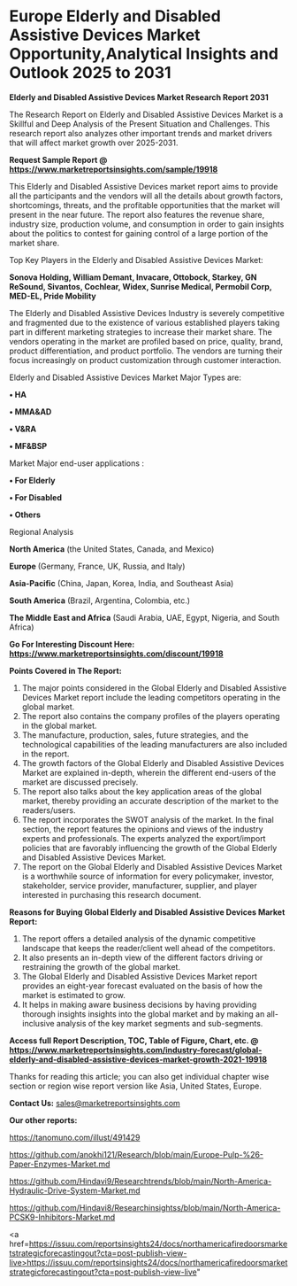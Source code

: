 # Europe Elderly and Disabled Assistive Devices Market Opportunity,Analytical Insights and Outlook 2025 to 2031

<strong>Elderly and Disabled Assistive Devices Market Research Report 2031</strong>

The Research Report on Elderly and Disabled Assistive Devices Market is a Skillful and Deep Analysis of the Present Situation and Challenges. This research report also analyzes other important trends and market drivers that will affect market growth over 2025-2031.

<strong>Request Sample Report @ <a href=https://www.marketreportsinsights.com/sample/19918>https://www.marketreportsinsights.com/sample/19918</a></strong>

This Elderly and Disabled Assistive Devices market report aims to provide all the participants and the vendors will all the details about growth factors, shortcomings, threats, and the profitable opportunities that the market will present in the near future. The report also features the revenue share, industry size, production volume, and consumption in order to gain insights about the politics to contest for gaining control of a large portion of the market share.

Top Key Players in the Elderly and Disabled Assistive Devices Market:

<strong>Sonova Holding, William Demant, Invacare, Ottobock, Starkey, GN ReSound, Sivantos, Cochlear, Widex, Sunrise Medical, Permobil Corp, MED-EL, Pride Mobility</strong>

The Elderly and Disabled Assistive Devices Industry is severely competitive and fragmented due to the existence of various established players taking part in different marketing strategies to increase their market share. The vendors operating in the market are profiled based on price, quality, brand, product differentiation, and product portfolio. The vendors are turning their focus increasingly on product customization through customer interaction.

Elderly and Disabled Assistive Devices Market Major Types are:

<strong>• HA

• MMA&AD

• V&RA

• MF&BSP</strong>

Market Major end-user applications :

<strong>• For Elderly

• For Disabled

• Others</strong>

Regional Analysis

</u><strong><b>North America</b></strong> (the United States, Canada, and Mexico)

<strong><b>Europe </b></strong>(Germany, France, UK, Russia, and Italy)

<strong><b>Asia-Pacific</b></strong> (China, Japan, Korea, India, and Southeast Asia)

<strong><b>South America</b></strong> (Brazil, Argentina, Colombia, etc.)

<strong><b>The Middle East and Africa</b></strong> (Saudi Arabia, UAE, Egypt, Nigeria, and South Africa)

<strong>Go For Interesting Discount Here: <a href=https://www.marketreportsinsights.com/discount/19918>https://www.marketreportsinsights.com/discount/19918</a></strong>

<strong>Points Covered in The Report:</strong>
<ol>
  <li>The major points considered in the Global Elderly and Disabled Assistive Devices Market report include the leading competitors operating in the global market.</li>
  <li>The report also contains the company profiles of the players operating in the global market.</li>
  <li>The manufacture, production, sales, future strategies, and the technological capabilities of the leading manufacturers are also included in the report.</li>
  <li>The growth factors of the Global Elderly and Disabled Assistive Devices Market are explained in-depth, wherein the different end-users of the market are discussed precisely.</li>
  <li>The report also talks about the key application areas of the global market, thereby providing an accurate description of the market to the readers/users.</li>
  <li>The report incorporates the SWOT analysis of the market. In the final section, the report features the opinions and views of the industry experts and professionals. The experts analyzed the export/import policies that are favorably influencing the growth of the Global Elderly and Disabled Assistive Devices Market.</li>
  <li>The report on the Global Elderly and Disabled Assistive Devices Market is a worthwhile source of information for every policymaker, investor, stakeholder, service provider, manufacturer, supplier, and player interested in purchasing this research document.</li>
</ol>
<strong>Reasons for Buying Global Elderly and Disabled Assistive Devices Market Report:</strong>

<ol>
  <li>The report offers a detailed analysis of the dynamic competitive landscape that keeps the reader/client well ahead of the competitors.</li>
  <li>It also presents an in-depth view of the different factors driving or restraining the growth of the global market.</li>
  <li>The Global Elderly and Disabled Assistive Devices Market report provides an eight-year forecast evaluated on the basis of how the market is estimated to grow.</li>
  <li>It helps in making aware business decisions by having providing thorough insights insights into the global market and by making an all-inclusive analysis of the key market segments and sub-segments.</li>
</ol>
<strong>Access full Report Description, TOC, Table of Figure, Chart, etc. @ <a href=https://www.marketreportsinsights.com/industry-forecast/global-elderly-and-disabled-assistive-devices-market-growth-2021-19918>https://www.marketreportsinsights.com/industry-forecast/global-elderly-and-disabled-assistive-devices-market-growth-2021-19918</a></strong>


Thanks for reading this article; you can also get individual chapter wise section or region wise report version like Asia, United States, Europe.

<strong>Contact Us:</strong>
sales@marketreportsinsights.com

<strong>Our other reports:</strong>

<a href=https://tanomuno.com/illust/491429>https://tanomuno.com/illust/491429</a>

<a href=https://github.com/anokhi121/Research/blob/main/Europe-Pulp-%26-Paper-Enzymes-Market.md>https://github.com/anokhi121/Research/blob/main/Europe-Pulp-%26-Paper-Enzymes-Market.md</a>

<a href=https://github.com/Hindavi9/Researchtrends/blob/main/North-America-Hydraulic-Drive-System-Market.md>https://github.com/Hindavi9/Researchtrends/blob/main/North-America-Hydraulic-Drive-System-Market.md</a>

<a href=https://github.com/Hindavi8/Researchinsightss/blob/main/North-America-PCSK9-Inhibitors-Market.md>https://github.com/Hindavi8/Researchinsightss/blob/main/North-America-PCSK9-Inhibitors-Market.md</a>

<a href=https://issuu.com/reportsinsights24/docs/northamericafiredoorsmarketstrategicforecastingout?cta=post-publish-view-live>https://issuu.com/reportsinsights24/docs/northamericafiredoorsmarketstrategicforecastingout?cta=post-publish-view-live</a>"
